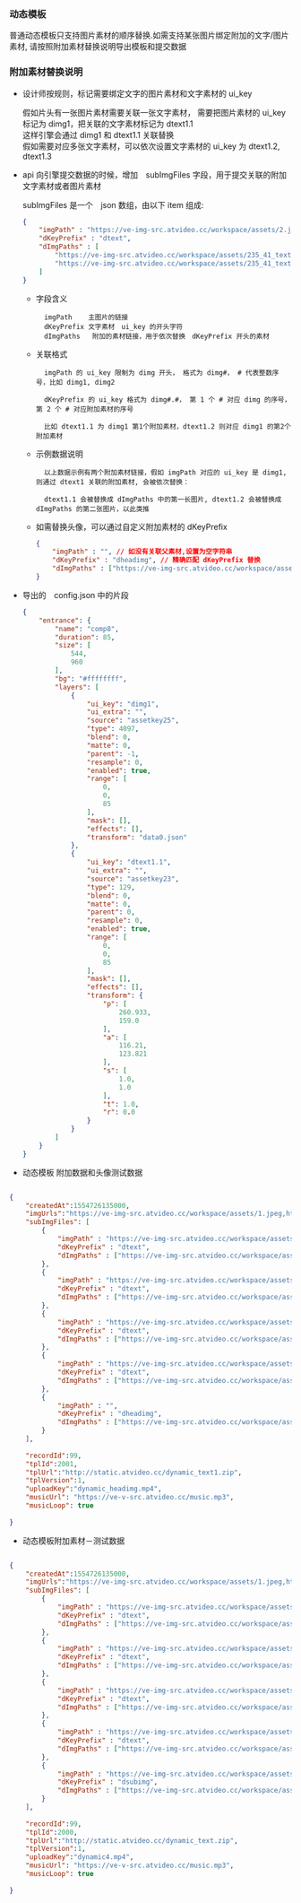 ### 动态模板

普通动态模板只支持图片素材的顺序替换.如需支持某张图片绑定附加的文字/图片素材, 请按照附加素材替换说明导出模板和提交数据


### 附加素材替换说明


+ 设计师按规则，标记需要绑定文字的图片素材和文字素材的 ui_key

    假如片头有一张图片素材需要关联一张文字素材，
    需要把图片素材的 ui_key 标记为 dimg1，把关联的文字素材标记为 dtext1.1  
    这样引擎会通过 dimg1 和 dtext1.1 关联替换  
    假如需要对应多张文字素材，可以依次设置文字素材的 ui_key 为 dtext1.2, dtext1.3

+ api 向引擎提交数据的时候，增加　subImgFiles 字段，用于提交关联的附加文字素材或者图片素材

    subImgFiles 是一个　json 数组，由以下 item 组成:

    ```json
    {
        "imgPath" : "https://ve-img-src.atvideo.cc/workspace/assets/2.jpeg",
        "dKeyPrefix" : "dtext",
        "dImgPaths" : [
            "https://ve-img-src.atvideo.cc/workspace/assets/235_41_text2.png",
            "https://ve-img-src.atvideo.cc/workspace/assets/235_41_text3.png"
        ]
    }

    ```
    
    + 字段含义

            imgPath    主图片的链接  
            dKeyPrefix 文字素材　ui_key 的开头字符  
            dImgPaths   附加的素材链接，用于依次替换　dKeyPrefix 开头的素材
    
    + 关联格式

            imgPath 的 ui_key 限制为 dimg 开头， 格式为 dimg#， # 代表整数序号，比如 dimg1, dimg2 

            dKeyPrefix 的 ui_key 格式为 dimg#.#， 第 1 个 # 对应 dimg 的序号， 第 2 个 # 对应附加素材的序号

            比如 dtext1.1 为 dimg1 第1个附加素材，dtext1.2 则对应 dimg1 的第2个附加素材

    + 示例数据说明

            以上数据示例有两个附加素材链接，假如 imgPath 对应的 ui_key 是 dimg1, 则通过 dtext1 关联的附加素材, 会被依次替换：

            dtext1.1 会被替换成 dImgPaths 中的第一长图片, dtext1.2 会被替换成 dImgPaths 的第二张图片，以此类推

    
    + 如需替换头像，可以通过自定义附加素材的 dKeyPrefix 

        ```json 
        {
            "imgPath" : "", // 如没有关联父素材,设置为空字符串
            "dKeyPrefix" : "dheadimg", // 精确匹配 dKeyPrefix 替换
            "dImgPaths" : ["https://ve-img-src.atvideo.cc/workspace/assets/235_41_text9.png"]
        }
        ```

    
    
+ 导出的　config.json 中的片段

    ```json
    {
        "entrance": {
            "name": "comp8",
            "duration": 85,
            "size": [
                544,
                960
            ],
            "bg": "#ffffffff",
            "layers": [
                {
                    "ui_key": "dimg1",
                    "ui_extra": "",
                    "source": "assetkey25",
                    "type": 4097,
                    "blend": 0,
                    "matte": 0,
                    "parent": -1,
                    "resample": 0,
                    "enabled": true,
                    "range": [
                        0,
                        0,
                        85
                    ],
                    "mask": [],
                    "effects": [],
                    "transform": "data0.json"
                },
                {
                    "ui_key": "dtext1.1",
                    "ui_extra": "",
                    "source": "assetkey23",
                    "type": 129,
                    "blend": 0,
                    "matte": 0,
                    "parent": 0,
                    "resample": 0,
                    "enabled": true,
                    "range": [
                        0,
                        0,
                        85
                    ],
                    "mask": [],
                    "effects": [],
                    "transform": {
                        "p": [
                            260.933,
                            159.0
                        ],
                        "a": [
                            116.21,
                            123.821
                        ],
                        "s": [
                            1.0,
                            1.0
                        ],
                        "t": 1.0,
                        "r": 0.0
                    }
                }
            ]
        }
    }
    ```
    
+ 动态模板 附加数据和头像测试数据    
```json

{
	"createdAt":1554726135000,
	"imgUrls":"https://ve-img-src.atvideo.cc/workspace/assets/1.jpeg,https://ve-img-src.atvideo.cc/workspace/assets/2.jpeg,https://ve-img-src.atvideo.cc/workspace/assets/3.jpeg,https://ve-img-src.atvideo.cc/workspace/assets/4.jpeg,https://ve-img-src.atvideo.cc/workspace/assets/5.jpeg",
	"subImgFiles": [
		{
			"imgPath" : "https://ve-img-src.atvideo.cc/workspace/assets/1.jpeg",
			"dKeyPrefix" : "dtext",
			"dImgPaths" : ["https://ve-img-src.atvideo.cc/workspace/assets/235_41_text1.png"]
		},
		{
			"imgPath" : "https://ve-img-src.atvideo.cc/workspace/assets/2.jpeg",
			"dKeyPrefix" : "dtext",
			"dImgPaths" : ["https://ve-img-src.atvideo.cc/workspace/assets/235_41_text2.png", "https://ve-img-src.atvideo.cc/workspace/assets/235_41_text3.png"]
		},
		{
			"imgPath" : "https://ve-img-src.atvideo.cc/workspace/assets/3.jpeg",
			"dKeyPrefix" : "dtext",
			"dImgPaths" : ["https://ve-img-src.atvideo.cc/workspace/assets/235_41_text4.png"]
		},
		{
			"imgPath" : "https://ve-img-src.atvideo.cc/workspace/assets/4.jpeg",
			"dKeyPrefix" : "dtext",
			"dImgPaths" : ["https://ve-img-src.atvideo.cc/workspace/assets/235_41_text8.png"]
		},
		{
			"imgPath" : "",
			"dKeyPrefix" : "dheadimg",
			"dImgPaths" : ["https://ve-img-src.atvideo.cc/workspace/assets/235_41_text9.png"]
		}
	],
	
	"recordId":99,
	"tplId":2001,
	"tplUrl":"http://static.atvideo.cc/dynamic_text1.zip",
	"tplVersion":1,
	"uploadKey":"dynamic_headimg.mp4",
	"musicUrl": "https://ve-v-src.atvideo.cc/music.mp3",
	"musicLoop": true
	
}


```

+ 动态模板附加素材－测试数据

```json

{
	"createdAt":1554726135000,
	"imgUrls":"https://ve-img-src.atvideo.cc/workspace/assets/1.jpeg,https://ve-img-src.atvideo.cc/workspace/assets/2.jpeg,https://ve-img-src.atvideo.cc/workspace/assets/3.jpeg,https://ve-img-src.atvideo.cc/workspace/assets/4.jpeg,https://ve-img-src.atvideo.cc/workspace/assets/5.jpeg",
	"subImgFiles": [
		{
			"imgPath" : "https://ve-img-src.atvideo.cc/workspace/assets/1.jpeg",
			"dKeyPrefix" : "dtext",
			"dImgPaths" : ["https://ve-img-src.atvideo.cc/workspace/assets/235_41_text1.png"]
		},
		{
			"imgPath" : "https://ve-img-src.atvideo.cc/workspace/assets/2.jpeg",
			"dKeyPrefix" : "dtext",
			"dImgPaths" : ["https://ve-img-src.atvideo.cc/workspace/assets/235_41_text2.png", "https://ve-img-src.atvideo.cc/workspace/assets/235_41_text3.png"]
		},
		{
			"imgPath" : "https://ve-img-src.atvideo.cc/workspace/assets/3.jpeg",
			"dKeyPrefix" : "dtext",
			"dImgPaths" : ["https://ve-img-src.atvideo.cc/workspace/assets/235_41_text4.png"]
		},
		{
			"imgPath" : "https://ve-img-src.atvideo.cc/workspace/assets/4.jpeg",
			"dKeyPrefix" : "dtext",
			"dImgPaths" : ["https://ve-img-src.atvideo.cc/workspace/assets/235_41_text8.png"]
		},
		{
			"imgPath" : "https://ve-img-src.atvideo.cc/workspace/assets/4.jpeg",
			"dKeyPrefix" : "dsubimg",
			"dImgPaths" : ["https://ve-img-src.atvideo.cc/workspace/assets/235_41_text9.png"]
		}
	],
	
	"recordId":99,
	"tplId":2000,
	"tplUrl":"http://static.atvideo.cc/dynamic_text.zip",
	"tplVersion":1,
	"uploadKey":"dynamic4.mp4",
	"musicUrl": "https://ve-v-src.atvideo.cc/music.mp3",
	"musicLoop": true
	
}

```    
    
    